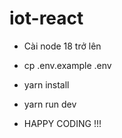 # iot-react

- Cài node 18 trở lên

- cp .env.example .env

- yarn install

- yarn run dev

- HAPPY CODING !!!
